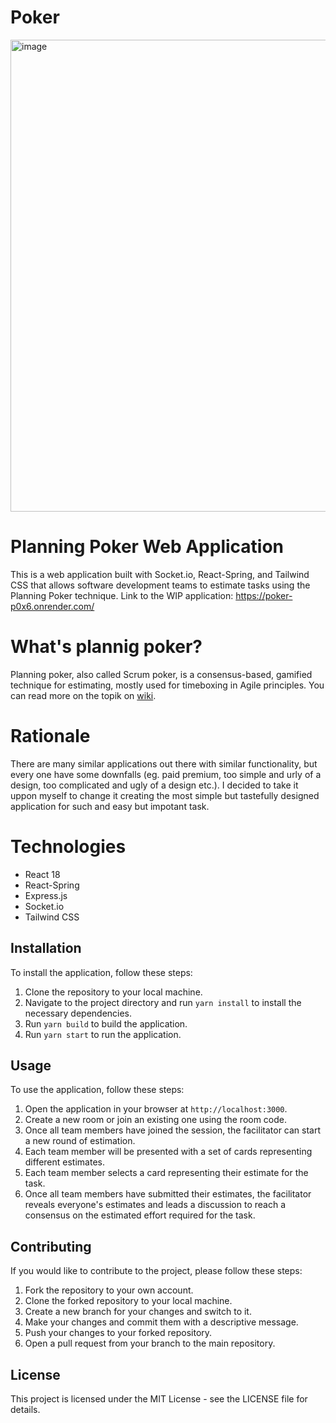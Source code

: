 # Poker

<img width="755" alt="image" src="https://github.com/fastndead/poker/assets/33729448/f18b59a9-00e1-4969-a454-5ea251193fe2">


# Planning Poker Web Application

This is a web application built with Socket.io, React-Spring, and Tailwind CSS that allows software development teams to estimate tasks using the Planning Poker technique.
Link to the WIP application: https://poker-p0x6.onrender.com/

# What's plannig poker?
Planning poker, also called Scrum poker, is a consensus-based, gamified technique for estimating, mostly used for timeboxing in Agile principles. You can read more on the topik on [wiki](https://en.wikipedia.org/wiki/Planning_poker).

# Rationale
There are many similar applications out there with similar functionality, but every one have some downfalls (eg. paid premium, too simple and urly of a design, too complicated and ugly of a design etc.). I decided to take it uppon myself to change it creating the most simple but tastefully designed application for such and easy but impotant task. 

# Technologies
- React 18
- React-Spring
- Express.js
- Socket.io
- Tailwind CSS

## Installation

To install the application, follow these steps:

1. Clone the repository to your local machine.
2. Navigate to the project directory and run `yarn install` to install the necessary dependencies.
3. Run `yarn build` to build the application.
4. Run `yarn start` to run the application.

## Usage

To use the application, follow these steps:

1. Open the application in your browser at `http://localhost:3000`.
2. Create a new room or join an existing one using the room code.
3. Once all team members have joined the session, the facilitator can start a new round of estimation.
4. Each team member will be presented with a set of cards representing different estimates.
5. Each team member selects a card representing their estimate for the task.
6. Once all team members have submitted their estimates, the facilitator reveals everyone's estimates and leads a discussion to reach a consensus on the estimated effort required for the task.

## Contributing

If you would like to contribute to the project, please follow these steps:

1. Fork the repository to your own account.
2. Clone the forked repository to your local machine.
3. Create a new branch for your changes and switch to it.
4. Make your changes and commit them with a descriptive message.
5. Push your changes to your forked repository.
6. Open a pull request from your branch to the main repository.

## License

This project is licensed under the MIT License - see the LICENSE file for details.
